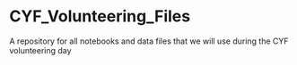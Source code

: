 # CYF_Volunteering_Files
A repository for all notebooks and data files that we will use during the CYF volunteering day

